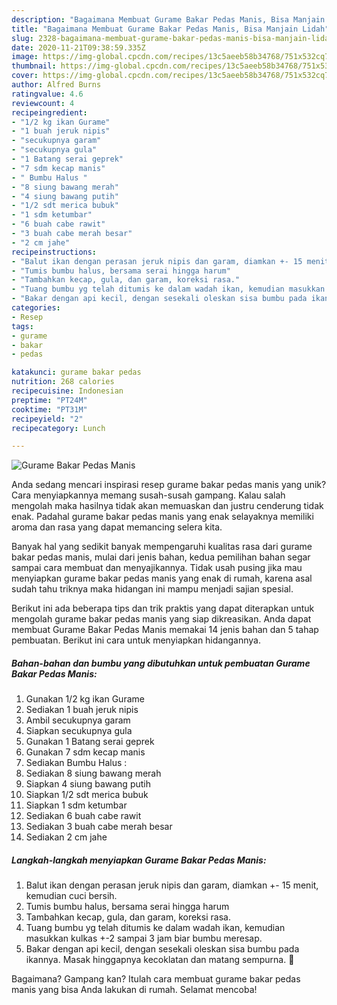```yaml
---
description: "Bagaimana Membuat Gurame Bakar Pedas Manis, Bisa Manjain Lidah"
title: "Bagaimana Membuat Gurame Bakar Pedas Manis, Bisa Manjain Lidah"
slug: 2328-bagaimana-membuat-gurame-bakar-pedas-manis-bisa-manjain-lidah
date: 2020-11-21T09:38:59.335Z
image: https://img-global.cpcdn.com/recipes/13c5aeeb58b34768/751x532cq70/gurame-bakar-pedas-manis-foto-resep-utama.jpg
thumbnail: https://img-global.cpcdn.com/recipes/13c5aeeb58b34768/751x532cq70/gurame-bakar-pedas-manis-foto-resep-utama.jpg
cover: https://img-global.cpcdn.com/recipes/13c5aeeb58b34768/751x532cq70/gurame-bakar-pedas-manis-foto-resep-utama.jpg
author: Alfred Burns
ratingvalue: 4.6
reviewcount: 4
recipeingredient:
- "1/2 kg ikan Gurame"
- "1 buah jeruk nipis"
- "secukupnya garam"
- "secukupnya gula"
- "1 Batang serai geprek"
- "7 sdm kecap manis"
- " Bumbu Halus "
- "8 siung bawang merah"
- "4 siung bawang putih"
- "1/2 sdt merica bubuk"
- "1 sdm ketumbar"
- "6 buah cabe rawit"
- "3 buah cabe merah besar"
- "2 cm jahe"
recipeinstructions:
- "Balut ikan dengan perasan jeruk nipis dan garam, diamkan +- 15 menit, kemudian cuci bersih."
- "Tumis bumbu halus, bersama serai hingga harum"
- "Tambahkan kecap, gula, dan garam, koreksi rasa."
- "Tuang bumbu yg telah ditumis ke dalam wadah ikan, kemudian masukkan kulkas +-2 sampai 3 jam biar bumbu meresap."
- "Bakar dengan api kecil, dengan sesekali oleskan sisa bumbu pada ikannya. Masak hinggapnya kecoklatan dan matang sempurna. 🙂"
categories:
- Resep
tags:
- gurame
- bakar
- pedas

katakunci: gurame bakar pedas 
nutrition: 268 calories
recipecuisine: Indonesian
preptime: "PT24M"
cooktime: "PT31M"
recipeyield: "2"
recipecategory: Lunch

---
```



![Gurame Bakar Pedas Manis](https://img-global.cpcdn.com/recipes/13c5aeeb58b34768/751x532cq70/gurame-bakar-pedas-manis-foto-resep-utama.jpg)

Anda sedang mencari inspirasi resep gurame bakar pedas manis yang unik? Cara menyiapkannya memang susah-susah gampang. Kalau salah mengolah maka hasilnya tidak akan memuaskan dan justru cenderung tidak enak. Padahal gurame bakar pedas manis yang enak selayaknya memiliki aroma dan rasa yang dapat memancing selera kita.



Banyak hal yang sedikit banyak mempengaruhi kualitas rasa dari gurame bakar pedas manis, mulai dari jenis bahan, kedua pemilihan bahan segar sampai cara membuat dan menyajikannya. Tidak usah pusing jika mau menyiapkan gurame bakar pedas manis yang enak di rumah, karena asal sudah tahu triknya maka hidangan ini mampu menjadi sajian spesial.


Berikut ini ada beberapa tips dan trik praktis yang dapat diterapkan untuk mengolah gurame bakar pedas manis yang siap dikreasikan. Anda dapat membuat Gurame Bakar Pedas Manis memakai 14 jenis bahan dan 5 tahap pembuatan. Berikut ini cara untuk menyiapkan hidangannya.

<!--inarticleads1-->

##### Bahan-bahan dan bumbu yang dibutuhkan untuk pembuatan Gurame Bakar Pedas Manis:

1. Gunakan 1/2 kg ikan Gurame
1. Sediakan 1 buah jeruk nipis
1. Ambil secukupnya garam
1. Siapkan secukupnya gula
1. Gunakan 1 Batang serai geprek
1. Gunakan 7 sdm kecap manis
1. Sediakan  Bumbu Halus :
1. Sediakan 8 siung bawang merah
1. Siapkan 4 siung bawang putih
1. Siapkan 1/2 sdt merica bubuk
1. Siapkan 1 sdm ketumbar
1. Sediakan 6 buah cabe rawit
1. Sediakan 3 buah cabe merah besar
1. Sediakan 2 cm jahe




<!--inarticleads2-->

##### Langkah-langkah menyiapkan Gurame Bakar Pedas Manis:

1. Balut ikan dengan perasan jeruk nipis dan garam, diamkan +- 15 menit, kemudian cuci bersih.
1. Tumis bumbu halus, bersama serai hingga harum
1. Tambahkan kecap, gula, dan garam, koreksi rasa.
1. Tuang bumbu yg telah ditumis ke dalam wadah ikan, kemudian masukkan kulkas +-2 sampai 3 jam biar bumbu meresap.
1. Bakar dengan api kecil, dengan sesekali oleskan sisa bumbu pada ikannya. Masak hinggapnya kecoklatan dan matang sempurna. 🙂




Bagaimana? Gampang kan? Itulah cara membuat gurame bakar pedas manis yang bisa Anda lakukan di rumah. Selamat mencoba!
